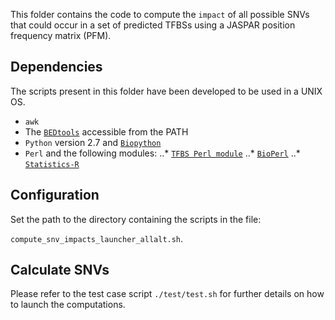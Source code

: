 This folder contains the code to compute the `impact` of all possible SNVs that could occur in a set of predicted TFBSs using a JASPAR position frequency matrix (PFM).

## Dependencies
The scripts present in this folder have been developed to be used in a UNIX OS.
* `awk`
* The [`BEDtools`](http://bedtools.readthedocs.io) accessible from the PATH
* `Python` version 2.7 and [`Biopython`](http://biopython.org)
* `Perl` and the following modules:
..* [`TFBS Perl module`](http://tfbs.genereg.net)
..* [`BioPerl`](http://bioperl.org)
..* [`Statistics-R`](http://search.cpan.org/~fangly/Statistics-R-0.34/lib/Statistics/R.pm)

## Configuration
Set the path to the directory containing the scripts in the file:

`compute_snv_impacts_launcher_allalt.sh`.

## Calculate SNVs
Please refer to the test case script `./test/test.sh` for further details on how to launch the computations.
